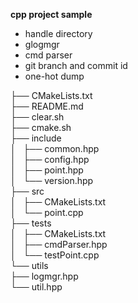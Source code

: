 **cpp project sample**

+ handle directory
+ glogmgr
+ cmd parser
+ git branch and commit id
+ one-hot dump

├── CMakeLists.txt<br>
├── README.md<br>
├── clear.sh<br>
├── cmake.sh<br>
├── include<br>
│   ├── common.hpp<br>
│   ├── config.hpp<br>
│   ├── point.hpp<br>
│   └── version.hpp<br>
├── src<br>
│   ├── CMakeLists.txt<br>
│   └── point.cpp<br>
├── tests<br>
│   ├── CMakeLists.txt<br>
│   ├── cmdParser.hpp<br>
│   └── testPoint.cpp<br>
└── utils<br>
    ├── logmgr.hpp<br>
    └── util.hpp<br>
